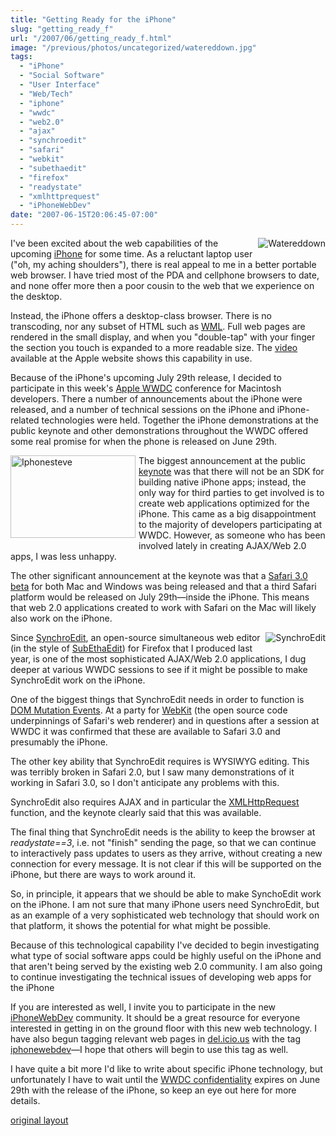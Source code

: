 ```yaml
---
title: "Getting Ready for the iPhone"
slug: "getting_ready_f"
url: "/2007/06/getting_ready_f.html"
image: "/previous/photos/uncategorized/watereddown.jpg"
tags:
  - "iPhone"
  - "Social Software"
  - "User Interface"
  - "Web/Tech"
  - "iphone"
  - "wwdc"
  - "web2.0"
  - "ajax"
  - "synchroedit"
  - "safari"
  - "webkit"
  - "subethaedit"
  - "firefox"
  - "readystate"
  - "xmlhttprequest"
  - "iPhoneWebDev"
date: "2007-06-15T20:06:45-07:00"
---
```

<p><a href="http://www.apple.com/iphone/ads/ad4/"><img border="0" alt="Watereddown" title="Watereddown" src="/previous/photos/uncategorized/2007/06/15/watereddown.jpg" style="margin: 0px 0px 5px 5px; float: right;" /></a>
I've been excited about the web capabilities of the upcoming <a href="http://www.apple.com/iphone/">iPhone</a> for some time. As a reluctant laptop user (&quot;oh, my aching shoulders&quot;), there is real appeal to me in a better portable web browser. I have tried most of the PDA and cellphone browsers to date, and none offer more then a poor cousin to the web that we experience on the desktop.</p>
<p>Instead, the iPhone offers a desktop-class browser. There is no transcoding, nor any subset of HTML such as <a href="http://en.wikipedia.org/wiki/Wireless_Markup_Language">WML</a>. Full web pages are rendered in the small display, and when you &quot;double-tap&quot; with your finger the section you touch is expanded to a more readable size. The <a href="http://www.apple.com/iphone/ads/ad4/">video</a> available at the Apple website shows this capability in use.</p>
<p>Because of the iPhone's upcoming July 29th release, I decided to participate in this week's <a href="http://developer.apple.com/wwdc/">Apple WWDC</a> conference for Macintosh developers. There a number of announcements about the iPhone were released, and a number of technical sessions on the iPhone and iPhone-related technologies were held. Together the iPhone demonstrations at the public keynote and other demonstrations throughout the WWDC offered some real promise for when the phone is released on June 29th.</p>
<p><a onclick="window.open(this.href, '_blank', 'width=440,height=292,scrollbars=no,resizable=no,toolbar=no,directories=no,location=no,menubar=no,status=no,left=0,top=0'); return false" href="http://lifewithalacrity.blogs.com/.shared/image.html?/photos/uncategorized/2007/06/15/iphonesteve.jpg"><img width="200" height="132" border="0" src="/previous/images/2007/06/15/iphonesteve.jpg" title="Iphonesteve" alt="Iphonesteve" style="margin: 0px 5px 5px 0px; float: left;" /></a>
The biggest announcement at the public <a href="http://events.apple.com.edgesuite.net/d7625zs/event/">keynote</a> was that there will not be an SDK for building native iPhone apps; instead, the only way for third parties to get involved is to create web applications optimized for the iPhone. This came as a big disappointment to the majority of developers participating at WWDC. However, as someone who has been involved lately in creating AJAX/Web 2.0 apps, I was less unhappy.</p>
<p>The other significant announcement at the keynote was that a <a href="http://www.apple.com/safari/download/">Safari 3.0 beta</a> for both Mac and Windows was being released and that a third Safari platform would be released on July 29th—inside the iPhone. This means that web 2.0 applications created to work with Safari on the Mac will likely also work on the iPhone.</p>
<p><a href="http://www.synchroedit.com"><img border="0" alt="SynchroEdit" title="SynchroEdit" src="http://www.synchroedit.com/img/selogo-nobox-green.png" style="margin: 0px 0px 5px 5px; float: right;" /></a>Since <a href="http://www.synchroedit.com">SynchroEdit</a>, an open-source simultaneous web editor (in the style of <a href="http://www.codingmonkeys.de/subethaedit/">SubEthaEdit</a>) for Firefox that I produced last year, is one of the most sophisticated AJAX/Web 2.0 applications, I dug deeper at various WWDC sessions to see if it might be possible to make SynchroEdit work on the iPhone.</p>
<p>One of the biggest things that SynchroEdit needs in order to function is <a href="http://www.w3.org/TR/DOM-Level-2-Events/events.html#Events-eventgroupings-mutationevents">DOM Mutation Events</a>. At a party for <a href="http://www.webkit.org">WebKit</a> (the open source code underpinnings of Safari's web renderer) and in questions after a session at WWDC it was confirmed that these are available to Safari 3.0 and presumably the iPhone.</p>
<p>The other key ability that SynchroEdit requires is WYSIWYG editing. This was terribly broken in Safari 2.0, but I saw many demonstrations of it working in Safari 3.0, so I don't anticipate any problems with this.</p>
<p>SynchroEdit also requires AJAX and in particular the <a href="http://www.w3.org/TR/XMLHttpRequest/">XMLHttpRequest</a> function, and the keynote clearly said that this was available.</p>
<p>The final thing that SynchroEdit needs is the ability to keep the browser at <em>readystate==3</em>, i.e. not &quot;finish&quot; sending the page, so that we can continue to interactively pass updates to users as they arrive, without creating a new connection for every message. It is not clear if this will be supported on the iPhone, but there are ways to work around it.</p>
<p>So, in principle, it appears that we should be able to make SynchoEdit work on the iPhone. I am not sure that many iPhone users need SynchroEdit, but as an example of a very sophisticated web technology that should work on that platform, it shows the potential for what might be possible.</p>
<p>Because of this technological capability I've decided to begin investigating what type of social software apps could be highly useful on the iPhone and that aren't being served by the existing web 2.0 community. I am also going to continue investigating the technical issues of developing web apps for the iPhone</p>
<p>If you are interested as well, I invite you to participate in the new <a href="http://www.iPhoneWebDev.com/">iPhoneWebDev</a> community. It should be a great resource for everyone interested in getting in on the ground floor with this new web technology. I have also begun tagging relevant web pages in <a href="http://del.icio.us/ChristopherA">del.icio.us</a> with the tag <a href="http://del.icio.us/tag/iphonewebdev">iphonewebdev</a>—I hope that others will begin to use this tag as well.</p>
<p>I have quite a bit more I'd like to write about specific iPhone technology, but unfortunately I have to wait until the <a href="http://developer.apple.com/wwdc/attendee/">WWDC confidentiality</a> expires on June 29th with the release of the iPhone, so keep an eye out here for more details.</p>
<p class="previous"><a href="/previous/2007/06/getting_ready_f.html" rel="syndication" class="u-syndication" >original layout</a></p>
